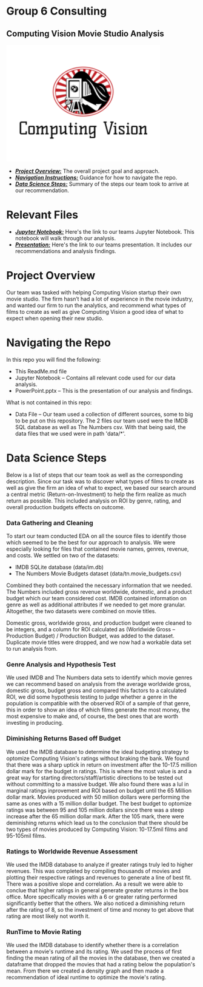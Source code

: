 # Group 6 Consulting 
## Computing Vision Movie Studio Analysis 
![logo](logo.png)

* [***Project Overview:***](#project-overview) The overall project goal and approach.
* [***Navigation Instructions:***](#navigating-the-repo) Guidance for how to navigate the repo.
* [***Data Science Steps:***](#data-science-steps) Summary of the steps our team took to arrive at our recommendation.


# Relevant Files

* [***Jupyter Notebook:***](Group6-MovieAnalysis.ipynb) Here's the link to our teams Jupyter Notebook. This notebook will walk through our analysis.
* [***Presentation:***](Group6Presentation.pdf) Here's the link to our teams presentation. It includes our recommendations and analysis findings.


# Project Overview

Our team was tasked with helping Computing Vision startup their own movie studio. The firm hasn’t had a lot of experience in the movie industry, and wanted our firm to run the analytics, and recommend what types of films to create as well as give Computing Vision a good idea of what to expect when opening their new studio. 

# Navigating the Repo
In this repo you will find the following: 
-	This ReadMe.md file
-	Jupyter Notebook – Contains all relevant code used for our data analysis.
-	PowerPoint.pptx – This is the presentation of our analysis and findings.

What is not contained in this repo:
-	Data File – Our team used a collection of different sources, some to big to be put on this repository. The 2 files our team used were the IMDB SQL database as well as The Numbers csv. With that being said, the data files that we used were in path 'data/*'.


# Data Science Steps
Below is a list of steps that our team took as well as the corresponding description. Since our task was to discover what types of films to create as well as give the firm an idea of what to expect, we based our search around a central metric (Return-on-Investment) to help the firm realize as much return as possible. This included analysis on ROI by genre, rating, and overall production budgets effects on outcome.

### Data Gathering and Cleaning
To start our team conducted EDA on all the source files to identify those which seemed to be the best for our approach to analysis. We were especially looking for files that contained movie names, genres, revenue, and costs. We settled on two of the datasets:
-	IMDB SQLite database (data/im.db)
-	The Numbers Movie Budgets dataset (data/tn.movie_budgets.csv)

Combined they both contained the necessary information that we needed. The Numbers included gross revenue worldwide, domestic, and a product budget which our team considered cost. IMDB contained information on genre as well as additional attributes if we needed to get more granular. Altogether, the two datasets were combined on movie titles. 

Domestic gross, worldwide gross, and production budget were cleaned to be integers, and a column for ROI calculated as (Worldwide Gross – Production Budget) / Production Budget, was added to the dataset. Duplicate movie titles were dropped, and we now had a workable data set to run analysis from. 

### Genre Analysis and Hypothesis Test
We used IMDB and The Numbers data sets to identify which movie genres we can recommend based on analysis from the average worldwide gross, domestic gross, budget gross and compared this factors to a calculated ROI, we did some hypothesis testing to judge whether a genre in the population is compatible with the observed ROI of a sample of that genre, this in order to show an idea of which films generate the most money, the most expensive to make and, of course, the best ones that are worth investing in producing.

### Diminishing Returns Based off Budget
We used the IMDB database to determine the ideal budgeting strategy to optomize Computing Vision's ratings without braking the bank. We found that there was a sharp uptick in return on investment after the 10-17.5 million dollar mark for the budget in ratings. This is where the most value is and a great way for starting directors/staff/artistic directions to be tested out without committing to a massive budget. We also found there was a lul in marginal ratings inprovement and ROI based on budget until the 65 Million dollar mark. Movies produced with 50 million dollars were performing the same as ones with a 15 million dollar budget. The best budget to optomize ratings was between 95 and 105 million dollars since there was a steep increase after the 65 million dollar mark. After the 105 mark, there were deminishing returns which lead us to the conclusion that there should be two types of movies produced by Computing Vision: 10-17.5mil films and 95-105mil films.

### Ratings to Worldwide Revenue Assessment
We used the IMDB database to analyze if greater ratings truly led to higher revenues. This was completed by compiling thousands of movies and plotting their respective ratings and revenues to generate a line of best fit. There was a positive slope and correlation. As a result we were able to conclue that higher ratings in general generate greater returns in the box office. More specifically movies with a 6 or greater rating performed significantly better that the others. We also noticed a diminishing return after the rating of 8, so the investment of time and money to get above that rating are most likely not worth it. 

### RunTime to Movie Rating
We used the IMDB database to identify whether there is a correlation between a movie's runtime and its rating. We used the process of first finding the mean rating of all the movies in the database, then we created a dataframe that dropped the movies that had a rating below the population's mean. From there we created a density graph and then made a recommendation of ideal runtime to optimize the movie's rating. 
